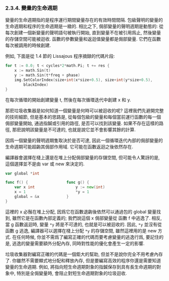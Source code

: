 ### 2.3.4. 變量的生命週期

變量的生命週期指的是程序運行期間變量存在的有效時間間隔. 包級聲明的變量的生命週期和程序的生命週期是一緻的. 相比之下, 侷部變量的聲明週期是動態的: 從每次創建一個新變量的聲明語句被執行開始, 直到變量不在被引用爲止, 然後變量的存儲空間可能被迴收. 函數的參數變量和返迴值變量都是侷部變量. 它們在函數每次被調用的時候創建.

例如, 下面是從 1.4 節的 Lissajous 程序摘録的代碼片段:

```Go
for t := 0.0; t < cycles*2*math.Pi; t += res { 
	x := math.Sin(t) 
	y := math.Sin(t*freq + phase) 
	img.SetColorIndex(size+int(x*size+0.5), size+int(y*size+0.5), 
		blackIndex) 
} 
```

在每次循環的開始創建變量 t, 然後在每次循環迭代中創建 x 和 y.

那麽垃圾收集器是如何知道一個變量是何時可以被迴收的呢? 這裡我們先避開完整的技術細節, 但是基本的思路是, 從每個包級的變量和每個當前運行函數的每一個侷部變量開始, 通過指鍼或引用的路徑, 是否可以找到該變量. 如果不存在這樣的路徑, 那麽說明該變量是不可達的, 也就是說它並不會影響其餘的計算.

因爲一個變量的聲明週期隻取決於是否可達, 因此一個循環迭代內部的侷部變量的生命週期可能超齣其侷部作用域. 它可能在函數返迴之後依然存在.

編譯器會選擇在棧上還是在堆上分配侷部變量的存儲空間, 但可能令人驚訝的是, 這個選擇並不是由 var 或 new 來決定的.

```Go
var global *int 

func f() {                 func g() { 
	var x int                  y := new(int) 
	x = 1                      *y = 1 
	global = &x            } 
} 
```

這裡的 x 必鬚在堆上分配, 因爲它在函數退齣後依然可以通過包的 global 變量找到, 雖然它是在函數內部定義的; 我們說這個 x 侷部變量從 函數 f 中逃逸了. 相反, 當 g 函數返迴時, 變量 `*y` 將是不可達的, 也就是可以被迴收的. 因此, `*y` 並沒有從 函數 g 逃逸, 編譯器可以選擇在棧上分配 `*y` 的存儲空間, 雖然這裡用的是 new 方式.
在任何時候, 你並不需爲了編寫正確的代碼而要考慮變量的逃逸行爲, 要記住的是, 逃逸的變量需要額外分配內存, 同時對性能的優化會產生一定的影響.

垃圾收集器對編寫正確的代碼是一個鉅大的幫助, 但並不是說你完全不用考慮內存了. 你雖然不需要顯式地分配和釋放內存, 但是要編寫高效的程序你還是需要知道變量的生命週期. 例如, 將指向短生命週期對象的指鍼保存到具有長生命週期的對象中, 特別是全侷變量時, 會阻止對短生命週期對象的垃圾迴收.


 
